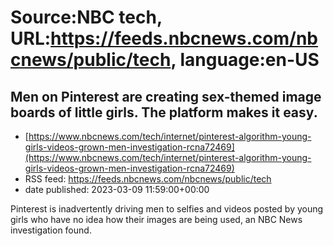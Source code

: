 # Source:NBC tech, URL:https://feeds.nbcnews.com/nbcnews/public/tech, language:en-US

## Men on Pinterest are creating sex-themed image boards of little girls. The platform makes it easy.
 - [https://www.nbcnews.com/tech/internet/pinterest-algorithm-young-girls-videos-grown-men-investigation-rcna72469](https://www.nbcnews.com/tech/internet/pinterest-algorithm-young-girls-videos-grown-men-investigation-rcna72469)
 - RSS feed: https://feeds.nbcnews.com/nbcnews/public/tech
 - date published: 2023-03-09 11:59:00+00:00

Pinterest is inadvertently driving men to selfies and videos posted by young girls who have no idea how their images are being used, an NBC News investigation found.

